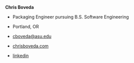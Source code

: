  **Chris Boveda**

- Packaging Engineer pursuing B.S. Software Engineering

- Portland, OR

- cboveda@asu.edu

- [chrisboveda.com](https://www.chrisboveda.com)

- [linkedin](https://www.linkedin.com/in/chris-boveda/)

<!---
cboveda/cboveda is a ✨ special ✨ repository because its `README.md` (this file) appears on your GitHub profile.
You can click the Preview link to take a look at your changes.
--->
